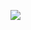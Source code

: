 ![](https://media.githubusercontent.com/media/dyzz/dyzz.github.io/master/images/CombatAbilityScrounge.png)